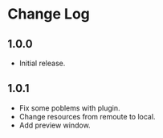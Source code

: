 # Change Log

## 1.0.0

* Initial release.

## 1.0.1

* Fix some poblems with plugin.
* Change resources from remoute to local.
* Add preview window.
